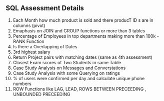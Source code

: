 
## SQL Assessment Details


1. Each Month how much product is sold and there producT ID s are in columns (pivot)
2. Emaphasis on JOIN and GROUP functions or more than 3 tables
3. Percentage of Employees in top departments making more than 100k - RANK Function
4. Is there a Overlapping of Dates 
5. 3rd highest salary
6. Return Project pairs with matching dates (same as 4th assessment)
7. Closest Exam scores of Two Students in same Table
8. Case Study Analysis on Messages and Converstations
9. Case Study Analysis with some Querying on ratings
10. % of users were confirmed per day and calculate unique phone numbers
11. ROW Functions like LAG, LEAD, ROWS BETWEEN PRECEEDING , UNBOUNDED PRECEEDING 
